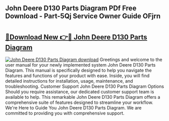 ## John Deere D130 Parts Diagram PDf Free Download - Part-5Qj Service Owner Guide OFjrn

# <h2><a href="http://dftfz73.blite.top/?on=John+Deere+D130+Parts+Diagram">🔗Download New 👉🔴 John Deere D130 Parts Diagram</a></h2>

[![John Deere D130 Parts Diagram download](https://i.imgur.com/lujVjoI.png)](http://dftfz73.blite.top/?on=John+Deere+D130+Parts+Diagram)
Greetings and welcome to the user manual for your newly implemented system John Deere D130 Parts Diagram. This manual is specifically designed to help you navigate the features and functions of your product with ease. Inside, you will find detailed instructions for installation, usage, maintenance, and troubleshooting. Customer Support John Deere D130 Parts Diagram Options Should you require assistance, our dedicated customer support team is available to help. This remarkable John Deere D130 Parts Diagram offers a comprehensive suite of features designed to streamline your workflow. We're Here to Guide You John Deere D130 Parts Diagram. We are committed to providing you with comprehensive support.

